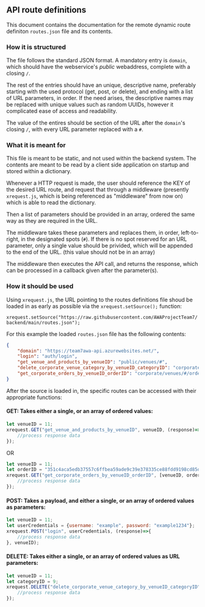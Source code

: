 ## API route definitions
This document contains the documentation for the remote dynamic route definiton `routes.json` file and its contents.

### How it is structured

The file follows the standard JSON format. A mandatory entry is `domain`, which should have the webservice's *public* webaddress, complete with a closing `/`. 

The rest of the entries should have an unique, descriptive name, preferably starting with the used protocol (get, post, or delete), and ending with a list of URL parameters, in order. If the need arises, the descriptive names may be replaced with unique values such as random UUIDs, however it complicated ease of access and readability.

The value of the entires should be section of the URL after the `domain`'s closing `/`, with every URL parameter replaced with a `#`.

### What it is meant for

This file is meant to be static, and not used within the backend system. The contents are meant to be read by a client side application on startup and stored within a dictionary.

Whenever a HTTP request is made, the user should reference the KEY of the desired URL route, and request that through a middleware (presently `xrequest.js`, which is being referenced as "middleware" from now on) which is able to read the dictionary. 

Then a list of parameters should be provided in an array, ordered the same way as they are required in the URL. 

The middleware takes these parameters and replaces them, in order, left-to-right, in the designated spots (`#`). If there is no spot reserved for an URL parameter, only a single value should be privided, which will be appended to the end of the URL. (this value should not be in an array)

The middleware then executes the API call, and returns the response, which can be processed in a callback given after the parameter(s).

### How it should be used

Using `xrequest.js`, the URL pointing to the routes definitions file shoud be loaded in as early as possible via the `xrequest.setSource();` function:

`xrequest.setSource("https://raw.githubusercontent.com/AWAProjectTeam7/backend/main/routes.json");`

For this example the loaded `routes.json` file has the following contents:

```json
{
    "domain": "https://team7awa-api.azurewebsites.net/",
    "login": "auth/login",
    "get_venue_and_products_by_venueID": "public/venues/#",
    "delete_corporate_venue_category_by_venueID_categoryID": "corporate/venues/#/products/categories/#",
    "get_corporate_orders_by_venueID_orderID": "corporate/venues/#/orders/#"
}
```

After the source is loaded in, the specific routes can be accessed with their appropriate functions:

#### GET: Takes either a single, or an array of ordered values:

```javascript
let venueID = 11;
xrequest.GET("get_venue_and_products_by_venueID", venueID, (response)=>{
    //process response data
});
```
OR
```javascript
let venueID = 11;
let orderID = "351c4aca5edb37557c6ffbea59ade9c39e378335ce88fdd9198cd85dae5c3e043bbf95da675962a744c3efafb82f81b56a64f740e809282282f08c5b6addff9d"
xrequest.GET("get_corporate_orders_by_venueID_orderID", [venueID, orderID], (response)=>{
    //process response data
});
```

#### POST: Takes a payload, and either a single, or an array of ordered values as parameters:

```javascript
let venueID = 11;
let userCredentials = {username: "example", password: "example1234"};
xrequest.POST("login", userCredentials, (response)=>{
    //process response data
}, venueID);
```

#### DELETE: Takes either a single, or an array of ordered values as URL parameters:

```javascript
let venueID = 11;
let categoryID = 9;
xrequest.DELETE("delete_corporate_venue_category_by_venueID_categoryID", [venueID, productID], (response)=>{
    //process response data
});
```
